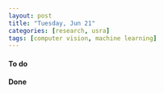 ```yaml
---
layout: post
title: "Tuesday, Jun 21"
categories: [research, usra]
tags: [computer vision, machine learning]
---
```

#### To do

#### Done

